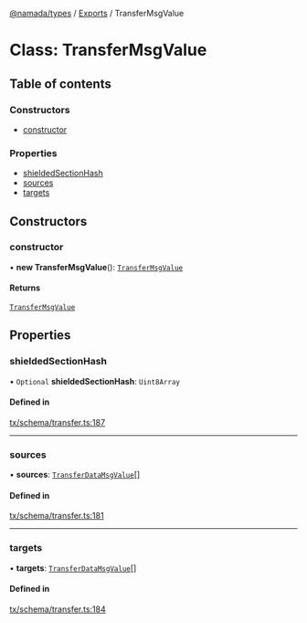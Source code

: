 [@namada/types](../README.md) / [Exports](../modules.md) / TransferMsgValue

# Class: TransferMsgValue

## Table of contents

### Constructors

- [constructor](TransferMsgValue.md#constructor)

### Properties

- [shieldedSectionHash](TransferMsgValue.md#shieldedsectionhash)
- [sources](TransferMsgValue.md#sources)
- [targets](TransferMsgValue.md#targets)

## Constructors

### constructor

• **new TransferMsgValue**(): [`TransferMsgValue`](TransferMsgValue.md)

#### Returns

[`TransferMsgValue`](TransferMsgValue.md)

## Properties

### shieldedSectionHash

• `Optional` **shieldedSectionHash**: `Uint8Array`

#### Defined in

[tx/schema/transfer.ts:187](https://github.com/anoma/namada-interface/blob/be532c799367420fcc6a8d60ac3b6b3a194f2891/packages/types/src/tx/schema/transfer.ts#L187)

___

### sources

• **sources**: [`TransferDataMsgValue`](TransferDataMsgValue.md)[]

#### Defined in

[tx/schema/transfer.ts:181](https://github.com/anoma/namada-interface/blob/be532c799367420fcc6a8d60ac3b6b3a194f2891/packages/types/src/tx/schema/transfer.ts#L181)

___

### targets

• **targets**: [`TransferDataMsgValue`](TransferDataMsgValue.md)[]

#### Defined in

[tx/schema/transfer.ts:184](https://github.com/anoma/namada-interface/blob/be532c799367420fcc6a8d60ac3b6b3a194f2891/packages/types/src/tx/schema/transfer.ts#L184)
